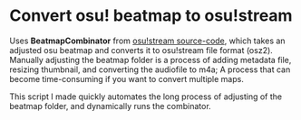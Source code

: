 # Convert osu! beatmap to osu!stream

Uses **BeatmapCombinator** from [osu!stream source-code](https://github.com/ppy/osu-stream/tree/master/BeatmapCombinator), which takes an adjusted osu beatmap and converts it to osu!stream file format (osz2).
Manually adjusting the beatmap folder is a process of adding metadata file, resizing thumbnail, and converting the audiofile to m4a; A process that can become time-consuming if you want to convert multiple maps.

This script I made quickly automates the long process of adjusting of the beatmap folder, and dynamically runs the combinator.
